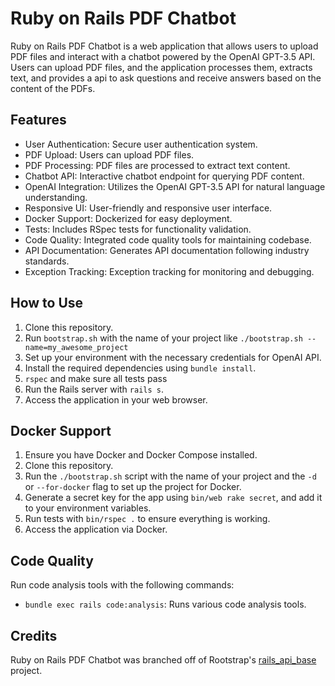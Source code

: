 # Ruby on Rails PDF Chatbot

Ruby on Rails PDF Chatbot is a web application that allows users to upload PDF files and interact with a chatbot powered by the OpenAI GPT-3.5 API. Users can upload PDF files, and the application processes them, extracts text, and provides a api to ask questions and receive answers based on the content of the PDFs.

## Features

- User Authentication: Secure user authentication system.
- PDF Upload: Users can upload PDF files.
- PDF Processing: PDF files are processed to extract text content.
- Chatbot API: Interactive chatbot endpoint for querying PDF content.
- OpenAI Integration: Utilizes the OpenAI GPT-3.5 API for natural language understanding.
- Responsive UI: User-friendly and responsive user interface.
- Docker Support: Dockerized for easy deployment.
- Tests: Includes RSpec tests for functionality validation.
- Code Quality: Integrated code quality tools for maintaining codebase.
- API Documentation: Generates API documentation following industry standards.
- Exception Tracking: Exception tracking for monitoring and debugging.

## How to Use

1. Clone this repository.
1. Run `bootstrap.sh` with the name of your project like `./bootstrap.sh --name=my_awesome_project`
2. Set up your environment with the necessary credentials for OpenAI API.
3. Install the required dependencies using `bundle install`.
1. `rspec` and make sure all tests pass
4. Run the Rails server with `rails s`.
5. Access the application in your web browser.

## Docker Support

1. Ensure you have Docker and Docker Compose installed.
2. Clone this repository.
3. Run the `./bootstrap.sh` script with the name of your project and the `-d` or `--for-docker` flag to set up the project for Docker.
4. Generate a secret key for the app using `bin/web rake secret`, and add it to your environment variables.
5. Run tests with `bin/rspec .` to ensure everything is working.
6. Access the application via Docker.

## Code Quality

Run code analysis tools with the following commands:

- `bundle exec rails code:analysis`: Runs various code analysis tools.

## Credits

Ruby on Rails PDF Chatbot was branched off of Rootstrap's [rails_api_base](https://github.com/rootstrap/rails_api_base) project.
